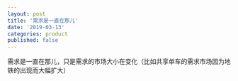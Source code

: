 ```yaml
---
layout: post
title: '需求是一直在那儿'
date: '2019-03-13'
categories: product
published: false
---
```


需求是一直在那儿，只是需求的市场大小在变化（比如共享单车的需求市场因为地铁的出现而大幅扩大）
